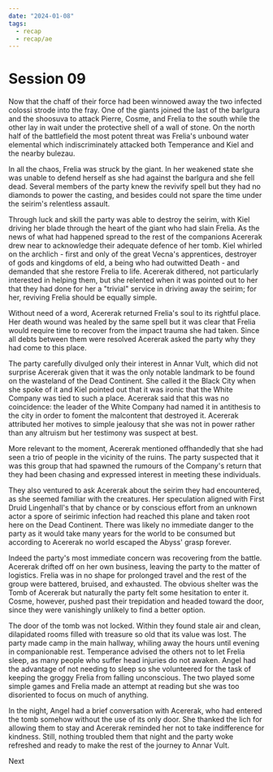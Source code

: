 ```yaml
---
date: "2024-01-08"
tags:
  - recap
  - recap/ae
---
```

# Session 09

Now that the chaff of their force had been winnowed away the two infected colossi strode into the fray. One of the giants joined the last of the barlgura and the shoosuva to attack Pierre, Cosme, and Frelia to the south while the other lay in wait under the protective shell of a wall of stone. On the north half of the battlefield the most potent threat was Frelia's unbound water elemental which indiscriminately attacked both Temperance and Kiel and the nearby bulezau.

In all the chaos, Frelia was struck by the giant. In her weakened state she was unable to defend herself as she had against the barlgura and she fell dead. Several members of the party knew the revivify spell but they had no diamonds to power the casting, and besides could not spare the time under the seirim's relentless assault.

Through luck and skill the party was able to destroy the seirim, with Kiel driving her blade through the heart of the giant who had slain Frelia. As the news of what had happened spread to the rest of the companions Acererak drew near to acknowledge their adequate defence of her tomb. Kiel whirled on the archlich - first and only of the great Vecna's apprentices, destroyer of gods and kingdoms of eld, a being who had outwitted Death - and demanded that she restore Frelia to life. Acererak dithered, not particularly interested in helping them, but she relented when it was pointed out to her that they had done for her a "trivial" service in driving away the seirim; for her, reviving Frelia should be equally simple.

Without need of a word, Acererak returned Frelia's soul to its rightful place. Her death wound was healed by the same spell but it was clear that Frelia would require time to recover from the impact trauma she had taken. Since all debts between them were resolved Acererak asked the party why they had come to this place.

The party carefully divulged only their interest in Annar Vult, which did not surprise Acererak given that it was the only notable landmark to be found on the wasteland of the Dead Continent. She called it the Black City when she spoke of it and Kiel pointed out that it was ironic that the White Company was tied to such a place. Acererak said that this was no coincidence: the leader of the White Company had named it in antithesis to the city in order to foment the malcontent that destroyed it. Acererak attributed her motives to simple jealousy that she was not in power rather than any altruism but her testimony was suspect at best.

More relevant to the moment, Acererak mentioned offhandedly that she had seen a trio of people in the vicinity of the ruins. The party suspected that it was this group that had spawned the rumours of the Company's return that they had been chasing and expressed interest in meeting these individuals.

They also ventured to ask Acererak about the seirim they had encountered, as she seemed familiar with the creatures. Her speculation aligned with First Druid Lingenhall's that by chance or by conscious effort from an unknown actor a spore of seirimic infection had reached this plane and taken root here on the Dead Continent. There was likely no immediate danger to the party as it would take many years for the world to be consumed but according to Acererak no world escaped the Abyss' grasp forever.

Indeed the party's most immediate concern was recovering from the battle. Acererak drifted off on her own business, leaving the party to the matter of logistics. Frelia was in no shape for prolonged travel and the rest of the group were battered, bruised, and exhausted. The obvious shelter was the Tomb of Acererak but naturally the party felt some hesitation to enter it. Cosme, however, pushed past their trepidation and headed toward the door, since they were vanishingly unlikely to find a better option.

The door of the tomb was not locked. Within they found stale air and clean, dilapidated rooms filled with treasure so old that its value was lost. The party made camp in the main hallway, whiling away the hours until evening in companionable rest. Temperance advised the others not to let Frelia sleep, as many people who suffer head injuries do not awaken. Angel had the advantage of not needing to sleep so she volunteered for the task of keeping the groggy Frelia from falling unconscious. The two played some simple games and Frelia made an attempt at reading but she was too disoriented to focus on much of anything.

In the night, Angel had a brief conversation with Acererak, who had entered the tomb somehow without the use of its only door. She thanked the lich for allowing them to stay and Acererak reminded her not to take indifference for kindness. Still, nothing troubled them that night and the party woke refreshed and ready to make the rest of the journey to Annar Vult.

Next